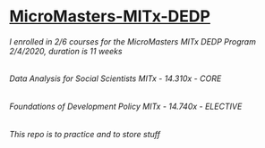 # [MicroMasters-MITx-DEDP](https://micromasters.mit.edu/dashboard/)
###### I enrolled in 2/6 courses for the MicroMasters MITx DEDP Program 2/4/2020, duration is 11 weeks
###### Data Analysis for Social Scientists MITx - 14.310x - CORE
###### Foundations of Development Policy MITx - 14.740x - ELECTIVE
###### This repo is to practice and to store stuff 
